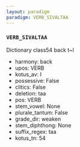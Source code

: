 ```yaml
---
layout: paradigm
paradigm: VERB_SIVALTAA
---
```

### ` VERB_SIVALTAA `

Dictionary class54 back t~l
* harmony: back
* upos: VERB
* kotus_av: I
* possessive: False
* clitics: False
* deletion: taa
* pos: VERB
* stem_vowel: None
* plurale_tantum: False
* grade_dir: weaken
* stem_diphthong: None
* suffix_regex: taa
* kotus_tn: 54
